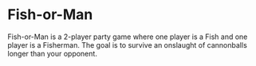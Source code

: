 # Fish-or-Man
Fish-or-Man is a 2-player party game where one player is a Fish and one player is a Fisherman. The goal is to survive an onslaught of cannonballs longer than your opponent.
